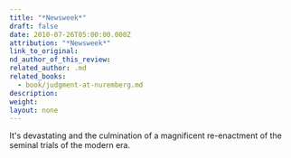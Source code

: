```yaml
---
title: "*Newsweek*"
draft: false
date: 2010-07-26T05:00:00.000Z
attribution: "*Newsweek*"
link_to_original:
nd_author_of_this_review:
related_author: .md
related_books:
  - book/judgment-at-nuremberg.md
description:
weight:
layout: none
---
```

It's devastating and the culmination of a magnificent re-enactment of the seminal trials of the modern era.

